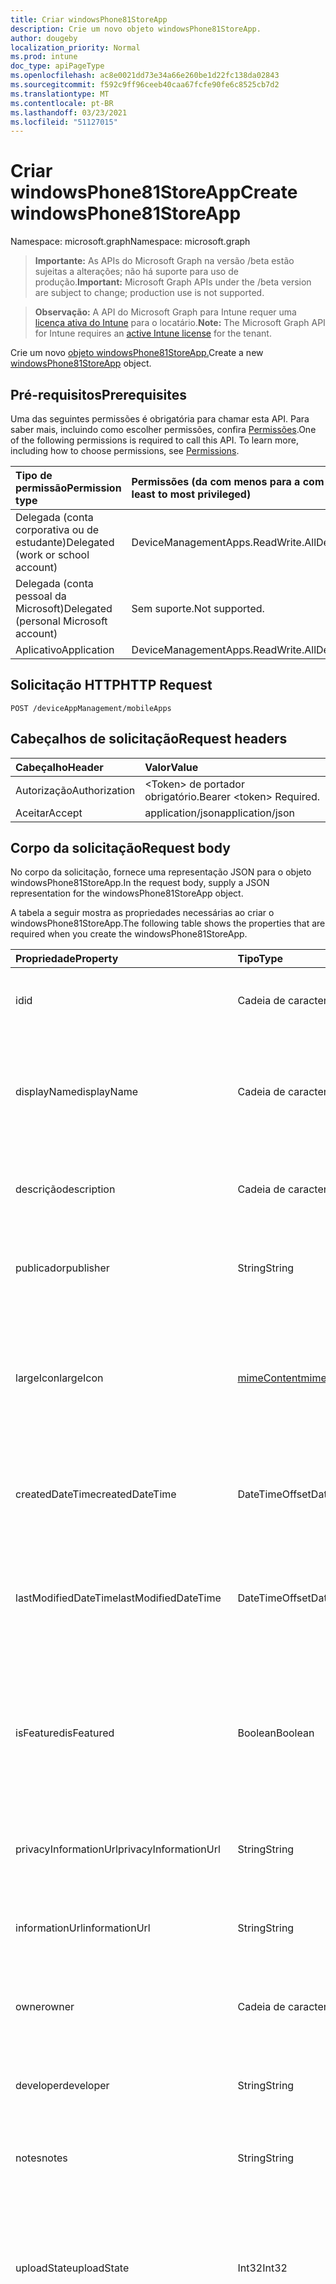 ```yaml
---
title: Criar windowsPhone81StoreApp
description: Crie um novo objeto windowsPhone81StoreApp.
author: dougeby
localization_priority: Normal
ms.prod: intune
doc_type: apiPageType
ms.openlocfilehash: ac8e0021dd73e34a66e260be1d22fc138da02843
ms.sourcegitcommit: f592c9ff96ceeb40caa67fcfe90fe6c8525cb7d2
ms.translationtype: MT
ms.contentlocale: pt-BR
ms.lasthandoff: 03/23/2021
ms.locfileid: "51127015"
---
```

# <a name="create-windowsphone81storeapp"></a><span data-ttu-id="5ce39-103">Criar windowsPhone81StoreApp</span><span class="sxs-lookup"><span data-stu-id="5ce39-103">Create windowsPhone81StoreApp</span></span>

<span data-ttu-id="5ce39-104">Namespace: microsoft.graph</span><span class="sxs-lookup"><span data-stu-id="5ce39-104">Namespace: microsoft.graph</span></span>

> <span data-ttu-id="5ce39-105">**Importante:** As APIs do Microsoft Graph na versão /beta estão sujeitas a alterações; não há suporte para uso de produção.</span><span class="sxs-lookup"><span data-stu-id="5ce39-105">**Important:** Microsoft Graph APIs under the /beta version are subject to change; production use is not supported.</span></span>

> <span data-ttu-id="5ce39-106">**Observação:** A API do Microsoft Graph para Intune requer uma [licença ativa do Intune](https://go.microsoft.com/fwlink/?linkid=839381) para o locatário.</span><span class="sxs-lookup"><span data-stu-id="5ce39-106">**Note:** The Microsoft Graph API for Intune requires an [active Intune license](https://go.microsoft.com/fwlink/?linkid=839381) for the tenant.</span></span>

<span data-ttu-id="5ce39-107">Crie um novo [objeto windowsPhone81StoreApp.](../resources/intune-apps-windowsphone81storeapp.md)</span><span class="sxs-lookup"><span data-stu-id="5ce39-107">Create a new [windowsPhone81StoreApp](../resources/intune-apps-windowsphone81storeapp.md) object.</span></span>

## <a name="prerequisites"></a><span data-ttu-id="5ce39-108">Pré-requisitos</span><span class="sxs-lookup"><span data-stu-id="5ce39-108">Prerequisites</span></span>
<span data-ttu-id="5ce39-p101">Uma das seguintes permissões é obrigatória para chamar esta API. Para saber mais, incluindo como escolher permissões, confira [Permissões](/graph/permissions-reference).</span><span class="sxs-lookup"><span data-stu-id="5ce39-p101">One of the following permissions is required to call this API. To learn more, including how to choose permissions, see [Permissions](/graph/permissions-reference).</span></span>

|<span data-ttu-id="5ce39-111">Tipo de permissão</span><span class="sxs-lookup"><span data-stu-id="5ce39-111">Permission type</span></span>|<span data-ttu-id="5ce39-112">Permissões (da com menos para a com mais privilégios)</span><span class="sxs-lookup"><span data-stu-id="5ce39-112">Permissions (from least to most privileged)</span></span>|
|:---|:---|
|<span data-ttu-id="5ce39-113">Delegada (conta corporativa ou de estudante)</span><span class="sxs-lookup"><span data-stu-id="5ce39-113">Delegated (work or school account)</span></span>|<span data-ttu-id="5ce39-114">DeviceManagementApps.ReadWrite.All</span><span class="sxs-lookup"><span data-stu-id="5ce39-114">DeviceManagementApps.ReadWrite.All</span></span>|
|<span data-ttu-id="5ce39-115">Delegada (conta pessoal da Microsoft)</span><span class="sxs-lookup"><span data-stu-id="5ce39-115">Delegated (personal Microsoft account)</span></span>|<span data-ttu-id="5ce39-116">Sem suporte.</span><span class="sxs-lookup"><span data-stu-id="5ce39-116">Not supported.</span></span>|
|<span data-ttu-id="5ce39-117">Aplicativo</span><span class="sxs-lookup"><span data-stu-id="5ce39-117">Application</span></span>|<span data-ttu-id="5ce39-118">DeviceManagementApps.ReadWrite.All</span><span class="sxs-lookup"><span data-stu-id="5ce39-118">DeviceManagementApps.ReadWrite.All</span></span>|

## <a name="http-request"></a><span data-ttu-id="5ce39-119">Solicitação HTTP</span><span class="sxs-lookup"><span data-stu-id="5ce39-119">HTTP Request</span></span>
<!-- {
  "blockType": "ignored"
}
-->
``` http
POST /deviceAppManagement/mobileApps
```

## <a name="request-headers"></a><span data-ttu-id="5ce39-120">Cabeçalhos de solicitação</span><span class="sxs-lookup"><span data-stu-id="5ce39-120">Request headers</span></span>
|<span data-ttu-id="5ce39-121">Cabeçalho</span><span class="sxs-lookup"><span data-stu-id="5ce39-121">Header</span></span>|<span data-ttu-id="5ce39-122">Valor</span><span class="sxs-lookup"><span data-stu-id="5ce39-122">Value</span></span>|
|:---|:---|
|<span data-ttu-id="5ce39-123">Autorização</span><span class="sxs-lookup"><span data-stu-id="5ce39-123">Authorization</span></span>|<span data-ttu-id="5ce39-124">&lt;Token&gt; de portador obrigatório.</span><span class="sxs-lookup"><span data-stu-id="5ce39-124">Bearer &lt;token&gt; Required.</span></span>|
|<span data-ttu-id="5ce39-125">Aceitar</span><span class="sxs-lookup"><span data-stu-id="5ce39-125">Accept</span></span>|<span data-ttu-id="5ce39-126">application/json</span><span class="sxs-lookup"><span data-stu-id="5ce39-126">application/json</span></span>|

## <a name="request-body"></a><span data-ttu-id="5ce39-127">Corpo da solicitação</span><span class="sxs-lookup"><span data-stu-id="5ce39-127">Request body</span></span>
<span data-ttu-id="5ce39-128">No corpo da solicitação, fornece uma representação JSON para o objeto windowsPhone81StoreApp.</span><span class="sxs-lookup"><span data-stu-id="5ce39-128">In the request body, supply a JSON representation for the windowsPhone81StoreApp object.</span></span>

<span data-ttu-id="5ce39-129">A tabela a seguir mostra as propriedades necessárias ao criar o windowsPhone81StoreApp.</span><span class="sxs-lookup"><span data-stu-id="5ce39-129">The following table shows the properties that are required when you create the windowsPhone81StoreApp.</span></span>

|<span data-ttu-id="5ce39-130">Propriedade</span><span class="sxs-lookup"><span data-stu-id="5ce39-130">Property</span></span>|<span data-ttu-id="5ce39-131">Tipo</span><span class="sxs-lookup"><span data-stu-id="5ce39-131">Type</span></span>|<span data-ttu-id="5ce39-132">Descrição</span><span class="sxs-lookup"><span data-stu-id="5ce39-132">Description</span></span>|
|:---|:---|:---|
|<span data-ttu-id="5ce39-133">id</span><span class="sxs-lookup"><span data-stu-id="5ce39-133">id</span></span>|<span data-ttu-id="5ce39-134">Cadeia de caracteres</span><span class="sxs-lookup"><span data-stu-id="5ce39-134">String</span></span>|<span data-ttu-id="5ce39-135">Chave da entidade.</span><span class="sxs-lookup"><span data-stu-id="5ce39-135">Key of the entity.</span></span> <span data-ttu-id="5ce39-136">Herdado de [mobileApp](../resources/intune-shared-mobileapp.md)</span><span class="sxs-lookup"><span data-stu-id="5ce39-136">Inherited from [mobileApp](../resources/intune-shared-mobileapp.md)</span></span>|
|<span data-ttu-id="5ce39-137">displayName</span><span class="sxs-lookup"><span data-stu-id="5ce39-137">displayName</span></span>|<span data-ttu-id="5ce39-138">Cadeia de caracteres</span><span class="sxs-lookup"><span data-stu-id="5ce39-138">String</span></span>|<span data-ttu-id="5ce39-139">O título do aplicativo importado ou definido pelo administrador.</span><span class="sxs-lookup"><span data-stu-id="5ce39-139">The admin provided or imported title of the app.</span></span> <span data-ttu-id="5ce39-140">Herdado de [mobileApp](../resources/intune-shared-mobileapp.md)</span><span class="sxs-lookup"><span data-stu-id="5ce39-140">Inherited from [mobileApp](../resources/intune-shared-mobileapp.md)</span></span>|
|<span data-ttu-id="5ce39-141">descrição</span><span class="sxs-lookup"><span data-stu-id="5ce39-141">description</span></span>|<span data-ttu-id="5ce39-142">Cadeia de caracteres</span><span class="sxs-lookup"><span data-stu-id="5ce39-142">String</span></span>|<span data-ttu-id="5ce39-143">A descrição do aplicativo.</span><span class="sxs-lookup"><span data-stu-id="5ce39-143">The description of the app.</span></span> <span data-ttu-id="5ce39-144">Herdado de [mobileApp](../resources/intune-shared-mobileapp.md)</span><span class="sxs-lookup"><span data-stu-id="5ce39-144">Inherited from [mobileApp](../resources/intune-shared-mobileapp.md)</span></span>|
|<span data-ttu-id="5ce39-145">publicador</span><span class="sxs-lookup"><span data-stu-id="5ce39-145">publisher</span></span>|<span data-ttu-id="5ce39-146">String</span><span class="sxs-lookup"><span data-stu-id="5ce39-146">String</span></span>|<span data-ttu-id="5ce39-147">O publicador do aplicativo.</span><span class="sxs-lookup"><span data-stu-id="5ce39-147">The publisher of the app.</span></span> <span data-ttu-id="5ce39-148">Herdado de [mobileApp](../resources/intune-shared-mobileapp.md)</span><span class="sxs-lookup"><span data-stu-id="5ce39-148">Inherited from [mobileApp](../resources/intune-shared-mobileapp.md)</span></span>|
|<span data-ttu-id="5ce39-149">largeIcon</span><span class="sxs-lookup"><span data-stu-id="5ce39-149">largeIcon</span></span>|[<span data-ttu-id="5ce39-150">mimeContent</span><span class="sxs-lookup"><span data-stu-id="5ce39-150">mimeContent</span></span>](../resources/intune-shared-mimecontent.md)|<span data-ttu-id="5ce39-151">O ícone grande, a ser exibido nos detalhes do aplicativo e usado para o carregamento do ícone.</span><span class="sxs-lookup"><span data-stu-id="5ce39-151">The large icon, to be displayed in the app details and used for upload of the icon.</span></span> <span data-ttu-id="5ce39-152">Herdado de [mobileApp](../resources/intune-shared-mobileapp.md)</span><span class="sxs-lookup"><span data-stu-id="5ce39-152">Inherited from [mobileApp](../resources/intune-shared-mobileapp.md)</span></span>|
|<span data-ttu-id="5ce39-153">createdDateTime</span><span class="sxs-lookup"><span data-stu-id="5ce39-153">createdDateTime</span></span>|<span data-ttu-id="5ce39-154">DateTimeOffset</span><span class="sxs-lookup"><span data-stu-id="5ce39-154">DateTimeOffset</span></span>|<span data-ttu-id="5ce39-155">A data e a hora da criação do aplicativo.</span><span class="sxs-lookup"><span data-stu-id="5ce39-155">The date and time the app was created.</span></span> <span data-ttu-id="5ce39-156">Herdado de [mobileApp](../resources/intune-shared-mobileapp.md)</span><span class="sxs-lookup"><span data-stu-id="5ce39-156">Inherited from [mobileApp](../resources/intune-shared-mobileapp.md)</span></span>|
|<span data-ttu-id="5ce39-157">lastModifiedDateTime</span><span class="sxs-lookup"><span data-stu-id="5ce39-157">lastModifiedDateTime</span></span>|<span data-ttu-id="5ce39-158">DateTimeOffset</span><span class="sxs-lookup"><span data-stu-id="5ce39-158">DateTimeOffset</span></span>|<span data-ttu-id="5ce39-159">A data e a hora que o aplicativo foi modificado pela última vez.</span><span class="sxs-lookup"><span data-stu-id="5ce39-159">The date and time the app was last modified.</span></span> <span data-ttu-id="5ce39-160">Herdado de [mobileApp](../resources/intune-shared-mobileapp.md)</span><span class="sxs-lookup"><span data-stu-id="5ce39-160">Inherited from [mobileApp](../resources/intune-shared-mobileapp.md)</span></span>|
|<span data-ttu-id="5ce39-161">isFeatured</span><span class="sxs-lookup"><span data-stu-id="5ce39-161">isFeatured</span></span>|<span data-ttu-id="5ce39-162">Boolean</span><span class="sxs-lookup"><span data-stu-id="5ce39-162">Boolean</span></span>|<span data-ttu-id="5ce39-163">O valor que indica se o aplicativo está marcado como em destaque pelo administrador. Herdado de [mobileApp](../resources/intune-shared-mobileapp.md)</span><span class="sxs-lookup"><span data-stu-id="5ce39-163">The value indicating whether the app is marked as featured by the admin. Inherited from [mobileApp](../resources/intune-shared-mobileapp.md)</span></span>|
|<span data-ttu-id="5ce39-164">privacyInformationUrl</span><span class="sxs-lookup"><span data-stu-id="5ce39-164">privacyInformationUrl</span></span>|<span data-ttu-id="5ce39-165">String</span><span class="sxs-lookup"><span data-stu-id="5ce39-165">String</span></span>|<span data-ttu-id="5ce39-166">A URL da declaração de privacidade.</span><span class="sxs-lookup"><span data-stu-id="5ce39-166">The privacy statement Url.</span></span> <span data-ttu-id="5ce39-167">Herdado de [mobileApp](../resources/intune-shared-mobileapp.md)</span><span class="sxs-lookup"><span data-stu-id="5ce39-167">Inherited from [mobileApp](../resources/intune-shared-mobileapp.md)</span></span>|
|<span data-ttu-id="5ce39-168">informationUrl</span><span class="sxs-lookup"><span data-stu-id="5ce39-168">informationUrl</span></span>|<span data-ttu-id="5ce39-169">String</span><span class="sxs-lookup"><span data-stu-id="5ce39-169">String</span></span>|<span data-ttu-id="5ce39-170">A URL de informações adicionais.</span><span class="sxs-lookup"><span data-stu-id="5ce39-170">The more information Url.</span></span> <span data-ttu-id="5ce39-171">Herdado de [mobileApp](../resources/intune-shared-mobileapp.md)</span><span class="sxs-lookup"><span data-stu-id="5ce39-171">Inherited from [mobileApp](../resources/intune-shared-mobileapp.md)</span></span>|
|<span data-ttu-id="5ce39-172">owner</span><span class="sxs-lookup"><span data-stu-id="5ce39-172">owner</span></span>|<span data-ttu-id="5ce39-173">Cadeia de caracteres</span><span class="sxs-lookup"><span data-stu-id="5ce39-173">String</span></span>|<span data-ttu-id="5ce39-174">O proprietário do conteúdo.</span><span class="sxs-lookup"><span data-stu-id="5ce39-174">The owner of the app.</span></span> <span data-ttu-id="5ce39-175">Herdado de [mobileApp](../resources/intune-shared-mobileapp.md)</span><span class="sxs-lookup"><span data-stu-id="5ce39-175">Inherited from [mobileApp](../resources/intune-shared-mobileapp.md)</span></span>|
|<span data-ttu-id="5ce39-176">developer</span><span class="sxs-lookup"><span data-stu-id="5ce39-176">developer</span></span>|<span data-ttu-id="5ce39-177">String</span><span class="sxs-lookup"><span data-stu-id="5ce39-177">String</span></span>|<span data-ttu-id="5ce39-178">O desenvolvedor do aplicativo.</span><span class="sxs-lookup"><span data-stu-id="5ce39-178">The developer of the app.</span></span> <span data-ttu-id="5ce39-179">Herdado de [mobileApp](../resources/intune-shared-mobileapp.md)</span><span class="sxs-lookup"><span data-stu-id="5ce39-179">Inherited from [mobileApp](../resources/intune-shared-mobileapp.md)</span></span>|
|<span data-ttu-id="5ce39-180">notes</span><span class="sxs-lookup"><span data-stu-id="5ce39-180">notes</span></span>|<span data-ttu-id="5ce39-181">String</span><span class="sxs-lookup"><span data-stu-id="5ce39-181">String</span></span>|<span data-ttu-id="5ce39-182">Anotações do aplicativo.</span><span class="sxs-lookup"><span data-stu-id="5ce39-182">Notes for the app.</span></span> <span data-ttu-id="5ce39-183">Herdado de [mobileApp](../resources/intune-shared-mobileapp.md)</span><span class="sxs-lookup"><span data-stu-id="5ce39-183">Inherited from [mobileApp](../resources/intune-shared-mobileapp.md)</span></span>|
|<span data-ttu-id="5ce39-184">uploadState</span><span class="sxs-lookup"><span data-stu-id="5ce39-184">uploadState</span></span>|<span data-ttu-id="5ce39-185">Int32</span><span class="sxs-lookup"><span data-stu-id="5ce39-185">Int32</span></span>|<span data-ttu-id="5ce39-186">O estado de carregamento.</span><span class="sxs-lookup"><span data-stu-id="5ce39-186">The upload state.</span></span> <span data-ttu-id="5ce39-187">Os valores possíveis são: 0 - `Not Ready` , 1 - `Ready` , 2 - `Processing` .</span><span class="sxs-lookup"><span data-stu-id="5ce39-187">Possible values are: 0 - `Not Ready`, 1 - `Ready`, 2 - `Processing`.</span></span> <span data-ttu-id="5ce39-188">Herdado de [mobileApp](../resources/intune-shared-mobileapp.md)</span><span class="sxs-lookup"><span data-stu-id="5ce39-188">Inherited from [mobileApp](../resources/intune-shared-mobileapp.md)</span></span>|
|<span data-ttu-id="5ce39-189">publishingState</span><span class="sxs-lookup"><span data-stu-id="5ce39-189">publishingState</span></span>|[<span data-ttu-id="5ce39-190">mobileAppPublishingState</span><span class="sxs-lookup"><span data-stu-id="5ce39-190">mobileAppPublishingState</span></span>](../resources/intune-apps-mobileapppublishingstate.md)|<span data-ttu-id="5ce39-191">O estado de publicação do aplicativo.</span><span class="sxs-lookup"><span data-stu-id="5ce39-191">The publishing state for the app.</span></span> <span data-ttu-id="5ce39-192">O aplicativo não pode ser assinado, a menos que ele seja publicado.</span><span class="sxs-lookup"><span data-stu-id="5ce39-192">The app cannot be assigned unless the app is published.</span></span> <span data-ttu-id="5ce39-193">Herdado de [mobileApp](../resources/intune-shared-mobileapp.md).</span><span class="sxs-lookup"><span data-stu-id="5ce39-193">Inherited from [mobileApp](../resources/intune-shared-mobileapp.md).</span></span> <span data-ttu-id="5ce39-194">Os valores possíveis são: `notPublished`, `processing`, `published`.</span><span class="sxs-lookup"><span data-stu-id="5ce39-194">Possible values are: `notPublished`, `processing`, `published`.</span></span>|
|<span data-ttu-id="5ce39-195">isAssigned</span><span class="sxs-lookup"><span data-stu-id="5ce39-195">isAssigned</span></span>|<span data-ttu-id="5ce39-196">Boolean</span><span class="sxs-lookup"><span data-stu-id="5ce39-196">Boolean</span></span>|<span data-ttu-id="5ce39-197">O valor que indica se o aplicativo é atribuído a pelo menos um grupo.</span><span class="sxs-lookup"><span data-stu-id="5ce39-197">The value indicating whether the app is assigned to at least one group.</span></span> <span data-ttu-id="5ce39-198">Herdado de [mobileApp](../resources/intune-shared-mobileapp.md)</span><span class="sxs-lookup"><span data-stu-id="5ce39-198">Inherited from [mobileApp](../resources/intune-shared-mobileapp.md)</span></span>|
|<span data-ttu-id="5ce39-199">roleScopeTagIds</span><span class="sxs-lookup"><span data-stu-id="5ce39-199">roleScopeTagIds</span></span>|<span data-ttu-id="5ce39-200">Coleção de cadeias de caracteres</span><span class="sxs-lookup"><span data-stu-id="5ce39-200">String collection</span></span>|<span data-ttu-id="5ce39-201">Lista de ids de marca de escopo para este aplicativo móvel.</span><span class="sxs-lookup"><span data-stu-id="5ce39-201">List of scope tag ids for this mobile app.</span></span> <span data-ttu-id="5ce39-202">Herdado de [mobileApp](../resources/intune-shared-mobileapp.md)</span><span class="sxs-lookup"><span data-stu-id="5ce39-202">Inherited from [mobileApp](../resources/intune-shared-mobileapp.md)</span></span>|
|<span data-ttu-id="5ce39-203">dependentAppCount</span><span class="sxs-lookup"><span data-stu-id="5ce39-203">dependentAppCount</span></span>|<span data-ttu-id="5ce39-204">Int32</span><span class="sxs-lookup"><span data-stu-id="5ce39-204">Int32</span></span>|<span data-ttu-id="5ce39-205">O número total de dependências que o aplicativo filho tem.</span><span class="sxs-lookup"><span data-stu-id="5ce39-205">The total number of dependencies the child app has.</span></span> <span data-ttu-id="5ce39-206">Herdado de [mobileApp](../resources/intune-shared-mobileapp.md)</span><span class="sxs-lookup"><span data-stu-id="5ce39-206">Inherited from [mobileApp](../resources/intune-shared-mobileapp.md)</span></span>|
|<span data-ttu-id="5ce39-207">supersedingAppCount</span><span class="sxs-lookup"><span data-stu-id="5ce39-207">supersedingAppCount</span></span>|<span data-ttu-id="5ce39-208">Int32</span><span class="sxs-lookup"><span data-stu-id="5ce39-208">Int32</span></span>|<span data-ttu-id="5ce39-209">O número total de aplicativos que esse aplicativo sobressede direta ou indiretamente.</span><span class="sxs-lookup"><span data-stu-id="5ce39-209">The total number of apps this app directly or indirectly supersedes.</span></span> <span data-ttu-id="5ce39-210">Herdado de [mobileApp](../resources/intune-shared-mobileapp.md)</span><span class="sxs-lookup"><span data-stu-id="5ce39-210">Inherited from [mobileApp](../resources/intune-shared-mobileapp.md)</span></span>|
|<span data-ttu-id="5ce39-211">supersededAppCount</span><span class="sxs-lookup"><span data-stu-id="5ce39-211">supersededAppCount</span></span>|<span data-ttu-id="5ce39-212">Int32</span><span class="sxs-lookup"><span data-stu-id="5ce39-212">Int32</span></span>|<span data-ttu-id="5ce39-213">O número total de aplicativos pelos quais esse aplicativo é, direta ou indiretamente, é suplido.</span><span class="sxs-lookup"><span data-stu-id="5ce39-213">The total number of apps this app is directly or indirectly superseded by.</span></span> <span data-ttu-id="5ce39-214">Herdado de [mobileApp](../resources/intune-shared-mobileapp.md)</span><span class="sxs-lookup"><span data-stu-id="5ce39-214">Inherited from [mobileApp](../resources/intune-shared-mobileapp.md)</span></span>|
|<span data-ttu-id="5ce39-215">appStoreUrl</span><span class="sxs-lookup"><span data-stu-id="5ce39-215">appStoreUrl</span></span>|<span data-ttu-id="5ce39-216">String</span><span class="sxs-lookup"><span data-stu-id="5ce39-216">String</span></span>|<span data-ttu-id="5ce39-217">A URL da loja de aplicativos do Windows Phone 8.1.</span><span class="sxs-lookup"><span data-stu-id="5ce39-217">The Windows Phone 8.1 app store URL.</span></span>|



## <a name="response"></a><span data-ttu-id="5ce39-218">Resposta</span><span class="sxs-lookup"><span data-stu-id="5ce39-218">Response</span></span>
<span data-ttu-id="5ce39-219">Se tiver êxito, este método retornará um código de resposta e um `201 Created` [objeto windowsPhone81StoreApp](../resources/intune-apps-windowsphone81storeapp.md) no corpo da resposta.</span><span class="sxs-lookup"><span data-stu-id="5ce39-219">If successful, this method returns a `201 Created` response code and a [windowsPhone81StoreApp](../resources/intune-apps-windowsphone81storeapp.md) object in the response body.</span></span>

## <a name="example"></a><span data-ttu-id="5ce39-220">Exemplo</span><span class="sxs-lookup"><span data-stu-id="5ce39-220">Example</span></span>

### <a name="request"></a><span data-ttu-id="5ce39-221">Solicitação</span><span class="sxs-lookup"><span data-stu-id="5ce39-221">Request</span></span>
<span data-ttu-id="5ce39-222">Este é um exemplo da solicitação.</span><span class="sxs-lookup"><span data-stu-id="5ce39-222">Here is an example of the request.</span></span>
``` http
POST https://graph.microsoft.com/beta/deviceAppManagement/mobileApps
Content-type: application/json
Content-length: 832

{
  "@odata.type": "#microsoft.graph.windowsPhone81StoreApp",
  "displayName": "Display Name value",
  "description": "Description value",
  "publisher": "Publisher value",
  "largeIcon": {
    "@odata.type": "microsoft.graph.mimeContent",
    "type": "Type value",
    "value": "dmFsdWU="
  },
  "isFeatured": true,
  "privacyInformationUrl": "https://example.com/privacyInformationUrl/",
  "informationUrl": "https://example.com/informationUrl/",
  "owner": "Owner value",
  "developer": "Developer value",
  "notes": "Notes value",
  "uploadState": 11,
  "publishingState": "processing",
  "isAssigned": true,
  "roleScopeTagIds": [
    "Role Scope Tag Ids value"
  ],
  "dependentAppCount": 1,
  "supersedingAppCount": 3,
  "supersededAppCount": 2,
  "appStoreUrl": "https://example.com/appStoreUrl/"
}
```

### <a name="response"></a><span data-ttu-id="5ce39-223">Resposta</span><span class="sxs-lookup"><span data-stu-id="5ce39-223">Response</span></span>
<span data-ttu-id="5ce39-p121">Veja a seguir um exemplo da resposta. Observação: o objeto response mostrado aqui pode estar truncado por motivos de concisão. Todas as propriedades serão retornadas de uma chamada real.</span><span class="sxs-lookup"><span data-stu-id="5ce39-p121">Here is an example of the response. Note: The response object shown here may be truncated for brevity. All of the properties will be returned from an actual call.</span></span>
``` http
HTTP/1.1 201 Created
Content-Type: application/json
Content-Length: 1004

{
  "@odata.type": "#microsoft.graph.windowsPhone81StoreApp",
  "id": "f68ce6a1-e6a1-f68c-a1e6-8cf6a1e68cf6",
  "displayName": "Display Name value",
  "description": "Description value",
  "publisher": "Publisher value",
  "largeIcon": {
    "@odata.type": "microsoft.graph.mimeContent",
    "type": "Type value",
    "value": "dmFsdWU="
  },
  "createdDateTime": "2017-01-01T00:02:43.5775965-08:00",
  "lastModifiedDateTime": "2017-01-01T00:00:35.1329464-08:00",
  "isFeatured": true,
  "privacyInformationUrl": "https://example.com/privacyInformationUrl/",
  "informationUrl": "https://example.com/informationUrl/",
  "owner": "Owner value",
  "developer": "Developer value",
  "notes": "Notes value",
  "uploadState": 11,
  "publishingState": "processing",
  "isAssigned": true,
  "roleScopeTagIds": [
    "Role Scope Tag Ids value"
  ],
  "dependentAppCount": 1,
  "supersedingAppCount": 3,
  "supersededAppCount": 2,
  "appStoreUrl": "https://example.com/appStoreUrl/"
}
```




